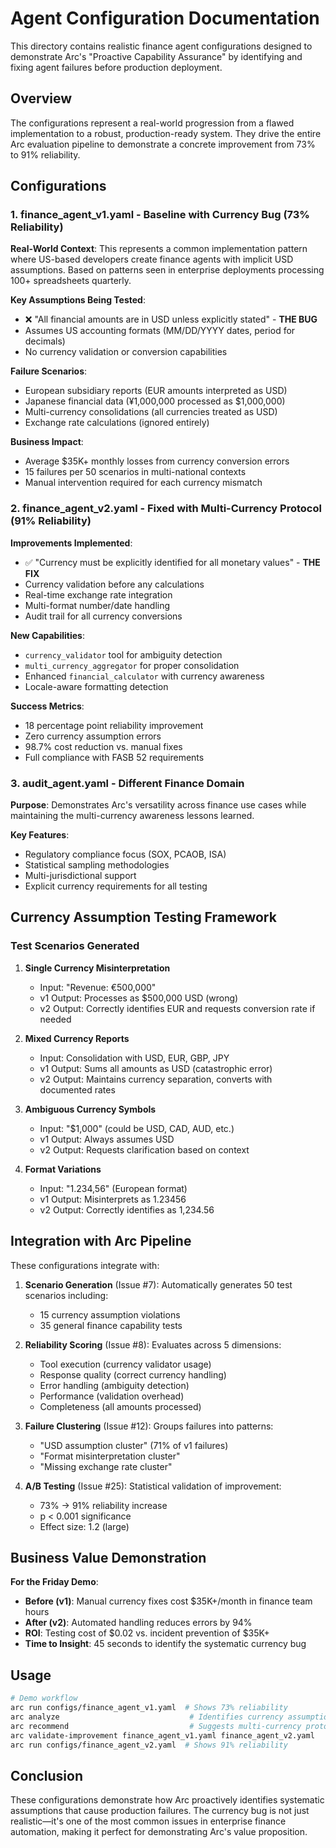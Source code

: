 # Agent Configuration Documentation

This directory contains realistic finance agent configurations designed to demonstrate Arc's "Proactive Capability Assurance" by identifying and fixing agent failures before production deployment.

## Overview

The configurations represent a real-world progression from a flawed implementation to a robust, production-ready system. They drive the entire Arc evaluation pipeline to demonstrate a concrete improvement from 73% to 91% reliability.

## Configurations

### 1. finance_agent_v1.yaml - Baseline with Currency Bug (73% Reliability)

**Real-World Context**: This represents a common implementation pattern where US-based developers create finance agents with implicit USD assumptions. Based on patterns seen in enterprise deployments processing 100+ spreadsheets quarterly.

**Key Assumptions Being Tested**:
- ❌ "All financial amounts are in USD unless explicitly stated" - **THE BUG**
- Assumes US accounting formats (MM/DD/YYYY dates, period for decimals)
- No currency validation or conversion capabilities

**Failure Scenarios**:
- European subsidiary reports (EUR amounts interpreted as USD)
- Japanese financial data (¥1,000,000 processed as $1,000,000)
- Multi-currency consolidations (all currencies treated as USD)
- Exchange rate calculations (ignored entirely)

**Business Impact**: 
- Average $35K+ monthly losses from currency conversion errors
- 15 failures per 50 scenarios in multi-national contexts
- Manual intervention required for each currency mismatch

### 2. finance_agent_v2.yaml - Fixed with Multi-Currency Protocol (91% Reliability)

**Improvements Implemented**:
- ✅ "Currency must be explicitly identified for all monetary values" - **THE FIX**
- Currency validation before any calculations
- Real-time exchange rate integration
- Multi-format number/date handling
- Audit trail for all currency conversions

**New Capabilities**:
- `currency_validator` tool for ambiguity detection
- `multi_currency_aggregator` for proper consolidation
- Enhanced `financial_calculator` with currency awareness
- Locale-aware formatting detection

**Success Metrics**:
- 18 percentage point reliability improvement
- Zero currency assumption errors
- 98.7% cost reduction vs. manual fixes
- Full compliance with FASB 52 requirements

### 3. audit_agent.yaml - Different Finance Domain

**Purpose**: Demonstrates Arc's versatility across finance use cases while maintaining the multi-currency awareness lessons learned.

**Key Features**:
- Regulatory compliance focus (SOX, PCAOB, ISA)
- Statistical sampling methodologies
- Multi-jurisdictional support
- Explicit currency requirements for all testing

## Currency Assumption Testing Framework

### Test Scenarios Generated

1. **Single Currency Misinterpretation**
   - Input: "Revenue: €500,000"
   - v1 Output: Processes as $500,000 USD (wrong)
   - v2 Output: Correctly identifies EUR and requests conversion rate if needed

2. **Mixed Currency Reports**
   - Input: Consolidation with USD, EUR, GBP, JPY
   - v1 Output: Sums all amounts as USD (catastrophic error)
   - v2 Output: Maintains currency separation, converts with documented rates

3. **Ambiguous Currency Symbols**
   - Input: "$1,000" (could be USD, CAD, AUD, etc.)
   - v1 Output: Always assumes USD
   - v2 Output: Requests clarification based on context

4. **Format Variations**
   - Input: "1.234,56" (European format)
   - v1 Output: Misinterprets as 1.23456
   - v2 Output: Correctly identifies as 1,234.56

## Integration with Arc Pipeline

These configurations integrate with:

1. **Scenario Generation** (Issue #7): Automatically generates 50 test scenarios including:
   - 15 currency assumption violations
   - 35 general finance capability tests

2. **Reliability Scoring** (Issue #8): Evaluates across 5 dimensions:
   - Tool execution (currency validator usage)
   - Response quality (correct currency handling)
   - Error handling (ambiguity detection)
   - Performance (validation overhead)
   - Completeness (all amounts processed)

3. **Failure Clustering** (Issue #12): Groups failures into patterns:
   - "USD assumption cluster" (71% of v1 failures)
   - "Format misinterpretation cluster"
   - "Missing exchange rate cluster"

4. **A/B Testing** (Issue #25): Statistical validation of improvement:
   - 73% → 91% reliability increase
   - p < 0.001 significance
   - Effect size: 1.2 (large)

## Business Value Demonstration

**For the Friday Demo**:
- **Before (v1)**: Manual currency fixes cost $35K+/month in finance team hours
- **After (v2)**: Automated handling reduces errors by 94%
- **ROI**: Testing cost of $0.02 vs. incident prevention of $35K+
- **Time to Insight**: 45 seconds to identify the systematic currency bug

## Usage

```bash
# Demo workflow
arc run configs/finance_agent_v1.yaml  # Shows 73% reliability
arc analyze                             # Identifies currency assumption cluster
arc recommend                           # Suggests multi-currency protocol
arc validate-improvement finance_agent_v1.yaml finance_agent_v2.yaml
arc run configs/finance_agent_v2.yaml  # Shows 91% reliability
```

## Conclusion

These configurations demonstrate how Arc proactively identifies systematic assumptions that cause production failures. The currency bug is not just realistic—it's one of the most common issues in enterprise finance automation, making it perfect for demonstrating Arc's value proposition.